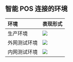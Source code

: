 ## 智能 POS 连接的环境

| 环境 | 表现形式 |
|:--|:--|
| 生产环境 | ![](../img/address_3.png)|
| 外网测试环境  | ![](../img/address_2.png) |
| 内网测试环境 | ![](../img/address_1.png) |

